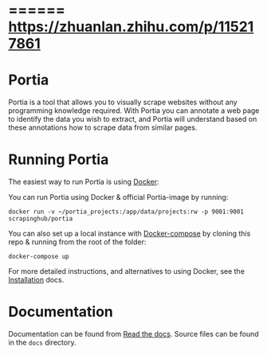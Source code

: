 ======
https://zhuanlan.zhihu.com/p/115217861
======

Portia
======

Portia is a tool that allows you to visually scrape websites without any programming knowledge required. With Portia you can annotate a web page to identify the data you wish to extract, and Portia will understand based on these annotations how to scrape data from similar pages.

# Running Portia

The easiest way to run Portia is using [Docker]:

You can run Portia using Docker & official Portia-image by running:

    docker run -v ~/portia_projects:/app/data/projects:rw -p 9001:9001 scrapinghub/portia

You can also set up a local instance with [Docker-compose] by cloning this repo & running from the root of the folder:

    docker-compose up

For more detailed instructions, and alternatives to using Docker, see the [Installation] docs.

# Documentation

Documentation can be found from [Read the docs]. Source files can be found in the ``docs`` directory.

[Docker]: https://www.docker.com/
[Docker-compose]:https://docs.docker.com/compose
[Installation]: http://portia.readthedocs.org/en/latest/installation.html
[Read the docs]: http://portia.readthedocs.org/en/latest/index.html
[Scrapinghub]: https://portia.scrapinghub.com/
